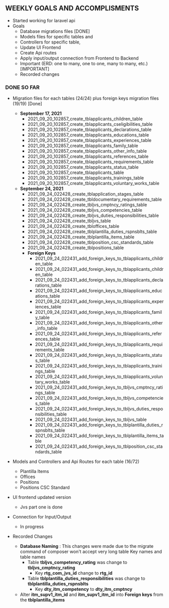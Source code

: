 ## WEEKLY GOALS AND ACCOMPLISMENTS
- Started working for laravel api
- Goals
	- Database migrations files  [DONE]
	- Models files for specific tables and
	- Controllers for specific table,
	- Update UI Frontend
	- Create Api routes
	- Apply input/output connection from Frontend to Backend
	- Important (ERD: one to many, one to one, many to many, etc.) [IMPORTANT]
	- Recorded changes

### DONE SO FAR
- Migration files for each tables (24/24) plus foreign keys migration files (19/19) [Done]
	- **September 17, 2021**
		- 2021_09_20_102857_create_tblapplicants_children_table
		- 2021_09_20_102857_create_tblapplicants_cseligibilities_table
		- 2021_09_20_102857_create_tblapplicants_declarations_table
		- 2021_09_20_102857_create_tblapplicants_educations_table
		- 2021_09_20_102857_create_tblapplicants_experiences_table
		- 2021_09_20_102857_create_tblapplicants_family_table
		- 2021_09_20_102857_create_tblapplicants_other_info_table
		- 2021_09_20_102857_create_tblapplicants_references_table
		- 2021_09_20_102857_create_tblapplicants_requirements_table
		- 2021_09_20_102857_create_tblapplicants_status_table
		- 2021_09_20_102857_create_tblapplicants_table
		- 2021_09_20_102857_create_tblapplicants_trainings_table
		- 2021_09_20_102857_create_tblapplicants_voluntary_works_table
	- **September 24, 2021**
		- 2021_09_24_022428_create_tblapplication_stages_table
		- 2021_09_24_022428_create_tbldocumentary_requirements_table
		- 2021_09_24_022428_create_tbljvs_cmptncy_ratings_table
		- 2021_09_24_022428_create_tbljvs_competencies_table
		- 2021_09_24_022428_create_tbljvs_duties_responsibilities_table
		- 2021_09_24_022428_create_tbljvs_table
		- 2021_09_24_022428_create_tbloffices_table
		- 2021_09_24_022428_create_tblplantilla_duties_rspnsblts_table
		- 2021_09_24_022428_create_tblplantilla_items_table
		- 2021_09_24_022428_create_tblposition_csc_standards_table
		- 2021_09_24_022428_create_tblpositions_table
		- **Foreign Keys**
			- 2021_09_24_022431_add_foreign_keys_to_tblapplicants_children_table
			- 2021_09_24_022431_add_foreign_keys_to_tblapplicants_children_table
			- 2021_09_24_022431_add_foreign_keys_to_tblapplicants_declarations_table
			- 2021_09_24_022431_add_foreign_keys_to_tblapplicants_educations_table
			- 2021_09_24_022431_add_foreign_keys_to_tblapplicants_experiences_table
			- 2021_09_24_022431_add_foreign_keys_to_tblapplicants_family_table
			- 2021_09_24_022431_add_foreign_keys_to_tblapplicants_other_info_table
			- 2021_09_24_022431_add_foreign_keys_to_tblapplicants_references_table
			- 2021_09_24_022431_add_foreign_keys_to_tblapplicants_requirements_table
			- 2021_09_24_022431_add_foreign_keys_to_tblapplicants_status_table
			- 2021_09_24_022431_add_foreign_keys_to_tblapplicants_trainings_table
			- 2021_09_24_022431_add_foreign_keys_to_tblapplicants_voluntary_works_table
			- 2021_09_24_022431_add_foreign_keys_to_tbljvs_cmptncy_ratings_table
			- 2021_09_24_022431_add_foreign_keys_to_tbljvs_competencies_table
			- 2021_09_24_022431_add_foreign_keys_to_tbljvs_duties_responsibilities_table
			- 2021_09_24_022431_add_foreign_keys_to_tbljvs_table
			- 2021_09_24_022431_add_foreign_keys_to_tblplantilla_duties_rspnsblts_table
			- 2021_09_24_022431_add_foreign_keys_to_tblplantilla_items_table
			- 2021_09_24_022431_add_foreign_keys_to_tblposition_csc_standards_table

- Models and Controllers and Api Routes for each table (16/72)
	- Plantilla Items
	- Offices
	- Positions
	- Positions CSC Standard

- UI frontend updated version
	- Jvs part one is done

- Connection for Input/Output 
	- In progress
	
- Recorded Changes
	- **Database Naming** : This changes were made due to the migrate command of composer won't accept very long table Key names and table names
		- Table **tbljvs_competency_rating** was change to **tbljvs_cmptncy_rating**
			- Key **rtg_com_jvs_id** change to **rtg_id**
		- Table **tblplantilla_duties_responsibilities** was change to **tblplantilla_duties_rspnsblts**
			- Key **dty_itm_competency** to **dty_itm_cmptncy**
	- Alter **itm_supv1_itm_id** and **itm_supv1_itm_id** into **Foreign keys** from the **tblplantilla_items**
